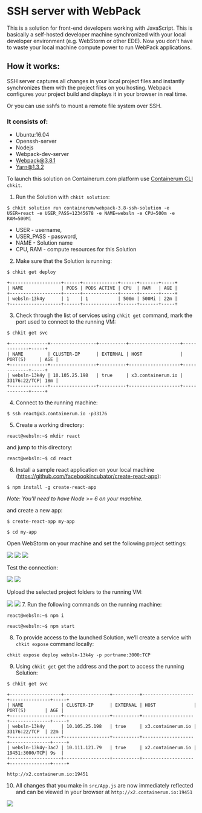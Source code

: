 # SSH server with WebPack

This is a solution for front-end developers working with JavaScript. This is basically a self-hosted developer machine synchronized with your local developer environment (e.g. WebStorm or other EDE). Now you don't have to waste your local machine compute power to run WebPack applications.

## How it works:

SSH server captures all changes in your local project files and instantly synchronizes them with the project files on you hosting. Webpack configures your project build and displays it in your browser in real time.

Or you can use sshfs to mount a remote file system over SSH.

### It consists of:

* Ubuntu:16.04
* Openssh-server
* Nodejs
* Webpack-dev-server
* Webpack@3.8.1
* Yarn@1.3.2


To launch this solution on Containerum.com platform use [Containerum CLI](https://github.com/containerum/chkit) `chkit`.

1. Run the Solution with `chkit solution`:

```
$ chkit solution run containerum/webpack-3.8-ssh-solution -e USER=react -e USER_PASS=12345678 -e NAME=websln -e CPU=500m -e RAM=500Mi
```
* USER - username,
* USER_PASS - password,
* NAME - Solution name
* CPU, RAM - compute resources for this Solution

2. Make sure that the Solution is running:

```
$ chkit get deploy

+-------------------+------+-------------+------+-------+-----+
| NAME              | PODS | PODS ACTIVE | CPU  | RAM   | AGE |
+-------------------+------+-------------+------+-------+-----+
| websln-13k4y      | 1    | 1           | 500m | 500Mi | 22m |
+-------------------+------+-------------+------+-------+-----+
```
3. Check through the list of services using `chkit get` command, mark the port used to connect to the running VM:
```
$ chkit get svc

+--------------+-----------------+----------+-------------------+-------------+-----+
| NAME         | CLUSTER-IP      | EXTERNAL | HOST              | PORT(S)     | AGE |
+--------------+-----------------+----------+-------------------+-------------+-----+
| websln-13k4y | 10.105.25.198   | true     | x3.containerum.io | 33176:22/TCP| 18m |
+--------------+-----------------+----------+-------------------+-------------+-----+
```
4. Connect to the running machine:
```
$ ssh react@x3.containerum.io -p33176
```

5. Create a working directory:
```
react@websln:~$ mkdir react
```
and jump to this directory:
```
react@websln:~$ cd react
```
6. Install a sample react application on your local machine (https://github.com/facebookincubator/create-react-app):
```
$ npm install -g create-react-app
```

_Note: You'll need to have Node >= 6 on your machine._

and create a new app:
```
$ create-react-app my-app

$ cd my-app
```
Open WebStorm on your machine and set the following project settings:

![](images/websln-connection.png)
![](images/websln-map.png)
![](images/websln-option.png)

Test the connection:

![](images/websln-testconnection1.png)
![](images/websln-testconnection2.png)

Upload the selected project folders to the running VM:

![](images/websln-upload1.png)
![](images/websln-upload2.png)
7. Run the following commands on the running machine:
```
react@websln:~$ npm i

react@websln:~$ npm start
```
8. To provide access to the launched Solution, we’ll create a service with `chkit expose` command locally:
```
chkit expose deploy websln-13k4y -p portname:3000:TCP
```

9. Using `chkit get` get the address and the port to access the running Solution:
```
$ chkit get svc

+-------------------+-----------------+----------+-------------------+---------------+-----+
| NAME              | CLUSTER-IP      | EXTERNAL | HOST              | PORT(S)       | AGE |
+-------------------+-----------------+----------+-------------------+---------------+-----+
| websln-13k4y      | 10.105.25.198   | true     | x3.containerum.io | 33176:22/TCP  | 22m |
+-------------------+-----------------+----------+-------------------+---------------+-----+
| websln-13k4y-3ac7 | 10.111.121.79   | true     | x2.containerum.io | 19451:3000/TCP| 9s  |
+-------------------+-----------------+----------+-------------------+---------------+-----+
```
   `http://x2.containerum.io:19451`


10. All changes that you make in `src/App.js` are now immediately reflected and can be viewed in your browser at `http://x2.containerum.io:19451`  

![](gif/websln-update.gif)
